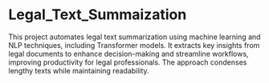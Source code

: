 # Legal_Text_Summaization
This project automates legal text summarization using machine learning and NLP techniques, including Transformer models. It extracts key insights from legal documents to enhance decision-making and streamline workflows, improving productivity for legal professionals. The approach condenses lengthy texts while maintaining readability.

